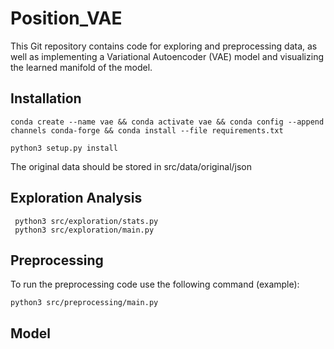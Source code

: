 # Position_VAE

This Git repository contains code for exploring and preprocessing data, as well as implementing a Variational Autoencoder (VAE) model and visualizing the learned manifold of the model.

## Installation

```
conda create --name vae && conda activate vae && conda config --append channels conda-forge && conda install --file requirements.txt

python3 setup.py install
```

The original data should be stored in src/data/original/json


## Exploration Analysis

```
 python3 src/exploration/stats.py 
 python3 src/exploration/main.py
```

## Preprocessing

To run the preprocessing code use the following command (example):

```
python3 src/preprocessing/main.py
```

## Model 





